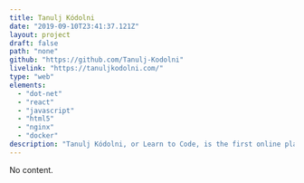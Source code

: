 ```yaml
---
title: Tanulj Kódolni
date: "2019-09-10T23:41:37.121Z"
layout: project
draft: false
path: "none"
github: "https://github.com/Tanulj-Kodolni"
livelink: "https://tanuljkodolni.com/"
type: "web"
elements:
  - "dot-net"
  - "react"
  - "javascript"
  - "html5"
  - "nginx"
  - "docker"
description: "Tanulj Kódolni, or Learn to Code, is the first online platform for learning to code in Hungarian. TK offers video lessons and programming challenges designed for beginners to the tech world. While the entirety of the TK codebase is not public, some elements have been released as open-source repositories. Please note that the TK platform itself is only accessible from within Hungary at this time (however, we're working to make it globally available in the summer of 2020!)."
---
```


No content.